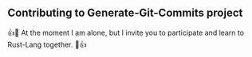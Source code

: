 ## Contributing to Generate-Git-Commits project

:+1::tada: At the moment I am alone, but I invite you to participate and learn to Rust-Lang together. :tada::+1:
